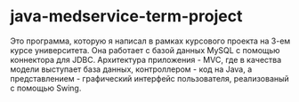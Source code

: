# java-medservice-term-project
Это программа, которую я написал в рамках курсового проекта на 3-ем курсе университета.
Она работает с базой данных MySQL с помощью коннектора для JDBC.
Архитектура приложения - MVC, где в качества модели выступает база данных, контроллером - код на Java, а представлением - графический интерфейс пользователя, реализованый с помощью Swing.


